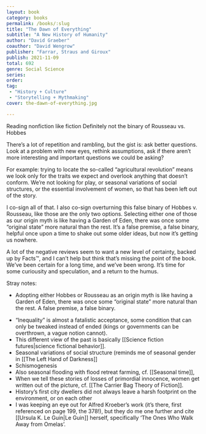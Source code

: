 ```yaml
---
layout: book
category: books
permalink: /books/:slug
title: "The Dawn of Everything"
subtitle: "A New History of Humanity"
author: "David Graeber"
coauthor: "David Wengrow"
publisher: "Farrar, Straus and Giroux"
publish: 2021-11-09
total: 692
genre: Social Science
series:
order:
tag:
 - "History + Culture"
 - "Storytelling + Mythmaking"
cover: the-dawn-of-everything.jpg

---
```


Reading nonfiction like fiction
Definitely not the binary of Rousseau vs. Hobbes

There’s a lot of repetition and rambling, but the gist is: ask better questions. Look at a problem with new eyes, rethink assumptions, ask if there aren’t more interesting and important questions we could be asking? 

For example: trying to locate the so-called “agricultural revolution” means we look only for the traits we expect and overlook anything that doesn’t conform. We’re not looking for play, or seasonal variations of social structures, or the essential involvement of women, so that has been left out of the story. 

I co-sign all of that. I also co-sign overturning this false binary of Hobbes v. Rousseau, like those are the only two options. Selecting either one of those as our origin myth is like having a Garden of Eden, there was once some “original state” more natural than the rest. It’s a false premise, a false binary, helpful once upon a time to shake out some older ideas, but now it’s getting us nowhere.

A lot of the negative reviews seem to want a new level of certainty, backed up by Facts™, and I can’t help but think that’s missing the point of the book. We’ve been certain for a long time, and we’ve been wrong. It’s time for some curiousity and speculation, and a return to the humus.

Stray notes: 
- Adopting either Hobbes or Rousseau as an origin myth is like having a Garden of Eden, there was once some “original state” more natural than the rest. A false premise, a false binary.
* “Inequality” is almost a fatalistic acceptance, some condition that can only be tweaked instead of ended (kings or governments can be overthrown, a vague notion cannot).
* This different view of the past is basically [[Science fiction futures|science fictional behavior]].
* Seasonal variations of social structure (reminds me of seasonal gender in [[The Left Hand of Darkness]]
* Schismogenesis
* Also seasonal flooding with flood retreat farming, cf. [[Seasonal time]],
* When we tell these stories of losses of primordial innocence, women get written out of the picture, cf. [[The Carrier Bag Theory of Fiction]].
* History’s first city dwellers did not always leave a harsh footprint on the environment, or on each other
* I was keeping an eye out for Alfred Kroeber’s work (it’s there, first referenced on page 199, the 378!), but they do me one further and cite [[Ursula K. Le Guin|Le Guin]] herself, specifically ‘The Ones Who Walk Away from Omelas’. 